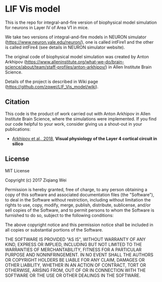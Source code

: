 # LIF Vis model

This is the repo for integral-and-fire version of biophysical model simulation for neurons in Layer IV of Area V1 in mice.

We take two versions of integral-and-fire models in NEURON simulator (https://www.neuron.yale.edu/neuron/), one is called 
intFire1 and the other is called intFire4 (see details in NEURON simulator website).

The original code of biophysical model simulation was created by Anton Arkhipov 
(https://www.alleninstitute.org/what-we-do/brain-science/about/team/staff-profiles/anton-arkhipov/) in Allen Institute Brain Science.

Details of the project is described in Wiki page (https://github.com/zqwei/LIF_Vis_model/wiki).

## Citation

This code is the product of work carried out with Anton Arkhipov in Allen Institute Brain Science, where the simulations were
implemented. If you find our code helpful to your work, consider giving us a shout-out in your publications:

* [Arkhipov et al., 2018](https://www.biorxiv.org/content/early/2018/03/31/292839), **Visual physiology of the Layer 4 cortical circuit in silico**

## License

MIT License

Copyright (c) 2017 Ziqiang Wei

Permission is hereby granted, free of charge, to any person obtaining a copy
of this software and associated documentation files (the "Software"), to deal
in the Software without restriction, including without limitation the rights
to use, copy, modify, merge, publish, distribute, sublicense, and/or sell
copies of the Software, and to permit persons to whom the Software is
furnished to do so, subject to the following conditions:

The above copyright notice and this permission notice shall be included in all
copies or substantial portions of the Software.

THE SOFTWARE IS PROVIDED "AS IS", WITHOUT WARRANTY OF ANY KIND, EXPRESS OR
IMPLIED, INCLUDING BUT NOT LIMITED TO THE WARRANTIES OF MERCHANTABILITY,
FITNESS FOR A PARTICULAR PURPOSE AND NONINFRINGEMENT. IN NO EVENT SHALL THE
AUTHORS OR COPYRIGHT HOLDERS BE LIABLE FOR ANY CLAIM, DAMAGES OR OTHER
LIABILITY, WHETHER IN AN ACTION OF CONTRACT, TORT OR OTHERWISE, ARISING FROM,
OUT OF OR IN CONNECTION WITH THE SOFTWARE OR THE USE OR OTHER DEALINGS IN THE
SOFTWARE.

